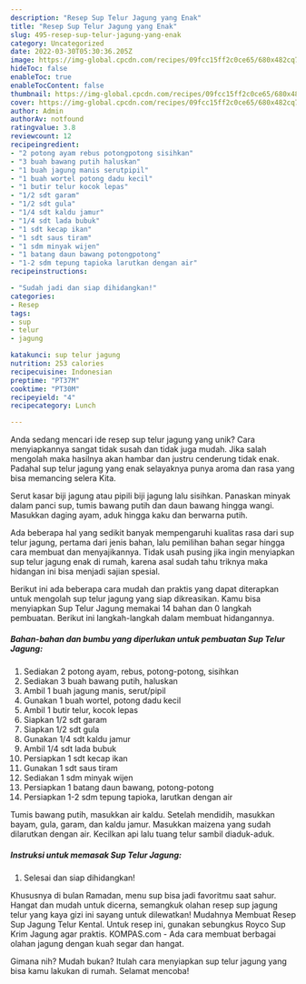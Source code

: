 ```yaml
---
description: "Resep Sup Telur Jagung yang Enak"
title: "Resep Sup Telur Jagung yang Enak"
slug: 495-resep-sup-telur-jagung-yang-enak
category: Uncategorized
date: 2022-03-30T05:30:36.205Z
image: https://img-global.cpcdn.com/recipes/09fcc15ff2c0ce65/680x482cq70/sup-telur-jagung-foto-resep-utama.jpg
hideToc: false
enableToc: true
enableTocContent: false
thumbnail: https://img-global.cpcdn.com/recipes/09fcc15ff2c0ce65/680x482cq70/sup-telur-jagung-foto-resep-utama.jpg
cover: https://img-global.cpcdn.com/recipes/09fcc15ff2c0ce65/680x482cq70/sup-telur-jagung-foto-resep-utama.jpg
author: Admin
authorAv: notfound
ratingvalue: 3.8
reviewcount: 12
recipeingredient:
- "2 potong ayam rebus potongpotong sisihkan"
- "3 buah bawang putih haluskan"
- "1 buah jagung manis serutpipil"
- "1 buah wortel potong dadu kecil"
- "1 butir telur kocok lepas"
- "1/2 sdt garam"
- "1/2 sdt gula"
- "1/4 sdt kaldu jamur"
- "1/4 sdt lada bubuk"
- "1 sdt kecap ikan"
- "1 sdt saus tiram"
- "1 sdm minyak wijen"
- "1 batang daun bawang potongpotong"
- "1-2 sdm tepung tapioka larutkan dengan air"
recipeinstructions:

- "Sudah jadi dan siap dihidangkan!"
categories:
- Resep
tags:
- sup
- telur
- jagung

katakunci: sup telur jagung 
nutrition: 253 calories
recipecuisine: Indonesian
preptime: "PT37M"
cooktime: "PT30M"
recipeyield: "4"
recipecategory: Lunch

---
```





Anda sedang mencari ide resep sup telur jagung yang unik? Cara menyiapkannya sangat tidak susah dan tidak juga mudah. Jika salah mengolah maka hasilnya akan hambar dan justru cenderung tidak enak. Padahal sup telur jagung yang enak selayaknya punya aroma dan rasa yang bisa memancing selera Kita.





Serut kasar biji jagung atau pipili biji jagung lalu sisihkan. Panaskan minyak dalam panci sup, tumis bawang putih dan daun bawang hingga wangi. Masukkan daging ayam, aduk hingga kaku dan berwarna putih.

Ada beberapa hal yang sedikit banyak mempengaruhi kualitas rasa dari sup telur jagung, pertama dari jenis bahan, lalu pemilihan bahan segar hingga cara membuat dan menyajikannya. Tidak usah pusing jika ingin menyiapkan sup telur jagung enak di rumah, karena asal sudah tahu triknya maka hidangan ini bisa menjadi sajian spesial.






Berikut ini ada beberapa cara mudah dan praktis yang dapat diterapkan untuk mengolah sup telur jagung yang siap dikreasikan. Kamu bisa menyiapkan Sup Telur Jagung memakai 14 bahan dan 0 langkah pembuatan. Berikut ini langkah-langkah dalam membuat hidangannya.

<!--inarticleads1-->

##### Bahan-bahan dan bumbu yang diperlukan untuk pembuatan Sup Telur Jagung:

1. Sediakan 2 potong ayam, rebus, potong-potong, sisihkan
1. Sediakan 3 buah bawang putih, haluskan
1. Ambil 1 buah jagung manis, serut/pipil
1. Gunakan 1 buah wortel, potong dadu kecil
1. Ambil 1 butir telur, kocok lepas
1. Siapkan 1/2 sdt garam
1. Siapkan 1/2 sdt gula
1. Gunakan 1/4 sdt kaldu jamur
1. Ambil 1/4 sdt lada bubuk
1. Persiapkan 1 sdt kecap ikan
1. Gunakan 1 sdt saus tiram
1. Sediakan 1 sdm minyak wijen
1. Persiapkan 1 batang daun bawang, potong-potong
1. Persiapkan 1-2 sdm tepung tapioka, larutkan dengan air


Tumis bawang putih, masukkan air kaldu. Setelah mendidih, masukkan bayam, gula, garam, dan kaldu jamur. Masukkan maizena yang sudah dilarutkan dengan air. Kecilkan api lalu tuang telur sambil diaduk-aduk. 

<!--inarticleads2-->

##### Instruksi untuk memasak Sup Telur Jagung:


1. Selesai dan siap dihidangkan!

Khususnya di bulan Ramadan, menu sup bisa jadi favoritmu saat sahur. Hangat dan mudah untuk dicerna, semangkuk olahan resep sup jagung telur yang kaya gizi ini sayang untuk dilewatkan! Mudahnya Membuat Resep Sup Jagung Telur Kental. Untuk resep ini, gunakan sebungkus Royco Sup Krim Jagung agar praktis. KOMPAS.com - Ada cara membuat berbagai olahan jagung dengan kuah segar dan hangat. 

Gimana nih? Mudah bukan? Itulah cara menyiapkan sup telur jagung yang bisa kamu lakukan di rumah. Selamat mencoba!
